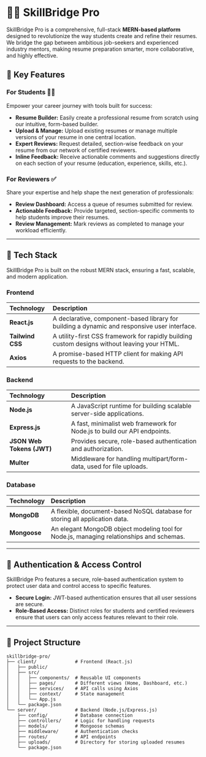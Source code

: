 

# 🧠📄 SkillBridge Pro

SkillBridge Pro is a comprehensive, full-stack **MERN-based platform** designed to revolutionize the way students create and refine their resumes. We bridge the gap between ambitious job-seekers and experienced industry mentors, making resume preparation smarter, more collaborative, and highly effective.

## 🌟 Key Features

### For Students 🧑‍🎓

Empower your career journey with tools built for success:

  * **Resume Builder:** Easily create a professional resume from scratch using our intuitive, form-based builder.
  * **Upload & Manage:** Upload existing resumes or manage multiple versions of your resume in one central location.
  * **Expert Reviews:** Request detailed, section-wise feedback on your resume from our network of certified reviewers.
  * **Inline Feedback:** Receive actionable comments and suggestions directly on each section of your resume (education, experience, skills, etc.).

### For Reviewers ✅

Share your expertise and help shape the next generation of professionals:

  * **Review Dashboard:** Access a queue of resumes submitted for review.
  * **Actionable Feedback:** Provide targeted, section-specific comments to help students improve their resumes.
  * **Review Management:** Mark reviews as completed to manage your workload efficiently.

-----

## 🚀 Tech Stack

SkillBridge Pro is built on the robust MERN stack, ensuring a fast, scalable, and modern application.

### Frontend

| Technology | Description |
| :--- | :--- |
| **React.js** | A declarative, component-based library for building a dynamic and responsive user interface. |
| **Tailwind CSS** | A utility-first CSS framework for rapidly building custom designs without leaving your HTML. |
| **Axios** | A promise-based HTTP client for making API requests to the backend. |

### Backend

| Technology | Description |
| :--- | :--- |
| **Node.js** | A JavaScript runtime for building scalable server-side applications. |
| **Express.js** | A fast, minimalist web framework for Node.js to build our API endpoints. |
| **JSON Web Tokens (JWT)** | Provides secure, role-based authentication and authorization. |
| **Multer** | Middleware for handling multipart/form-data, used for file uploads. |

### Database

| Technology | Description |
| :--- | :--- |
| **MongoDB** | A flexible, document-based NoSQL database for storing all application data. |
| **Mongoose** | An elegant MongoDB object modeling tool for Node.js, managing relationships and schemas. |

-----

## 🔐 Authentication & Access Control

SkillBridge Pro features a secure, role-based authentication system to protect user data and control access to specific features.

  * **Secure Login:** JWT-based authentication ensures that all user sessions are secure.
  * **Role-Based Access:** Distinct roles for students and certified reviewers ensure that users can only access features relevant to their role.

-----

## 📁 Project Structure

```
skillbridge-pro/
├── client/              # Frontend (React.js)
│   ├── public/
│   ├── src/
│   │   ├── components/  # Reusable UI components
│   │   ├── pages/       # Different views (Home, Dashboard, etc.)
│   │   ├── services/    # API calls using Axios
│   │   ├── context/     # State management
│   │   └── App.js
│   └── package.json
└── server/              # Backend (Node.js/Express.js)
    ├── config/          # Database connection
    ├── controllers/     # Logic for handling requests
    ├── models/          # Mongoose schemas
    ├── middleware/      # Authentication checks
    ├── routes/          # API endpoints
    ├── uploads/         # Directory for storing uploaded resumes
    └── package.json
```